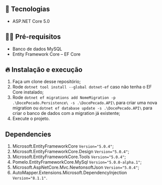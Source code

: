 ## 🚀 Tecnologias

- ASP.NET Core 5.0

## ✋🏻 Pré-requisitos

- Banco de dados MySQL
- Entity Framework Core – EF Core

## 🔥 Instalação e execução

1. Faça um clone desse repositório;
2. Rode `dotnet tool install --global dotnet-ef` caso não tenha o EF Core instalado;
3. Rode `dotnet ef migrations add NomeMigration -p .\DocePecado.Persistence\ -s .\DocePecado.API\` para criar uma nova migration ou `dotnet ef database update -s .\DocePecado.API\` para criar o banco de dados com a migration já existente;
4. Execute o projeto.

## Dependencies

1. Microsoft.EntityFrameworkCore `Version="5.0.4"`;
2. Microsoft.EntityFrameworkCore.Design `Version="5.0.4"`;
3. Microsoft.EntityFrameworkCore.Tools `Version="5.0.4"`;
4. Pomelo.EntityFrameworkCore.MySql `Version="5.0.0-alpha.1"`;
5. Microsoft.AspNetCore.Mvc.NewtonsoftJson `Version="5.0.4"`;
6. AutoMapper.Extensions.Microsoft.DependencyInjection `Version="8.1.1"`.